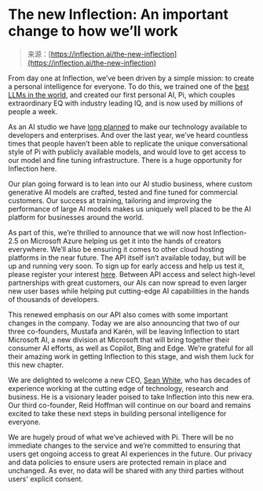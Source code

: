 <!--yml
category: 未分类
date: 2024-05-29 12:29:36
-->

# The new Inflection: An important change to how we’ll work

> 来源：[https://inflection.ai/the-new-inflection](https://inflection.ai/the-new-inflection)

From day one at Inflection, we’ve been driven by a simple mission: to create a personal intelligence for everyone. To do this, we trained one of the [best LLMs in the world](https://inflection.ai/inflection-2-5), and created our first personal AI, Pi, which couples extraordinary EQ with industry leading IQ, and is now used by millions of people a week.

As an AI studio we have [long planned](https://inflection.ai/company) to make our technology available to developers and enterprises. And over the last year, we’ve heard countless times that people haven’t been able to replicate the unique conversational style of Pi with publicly available models, and would love to get access to our model and fine tuning infrastructure. There is a huge opportunity for Inflection here.

Our plan going forward is to lean into our AI studio business, where custom generative AI models are crafted, tested and fine tuned for commercial customers. Our success at training, tailoring and improving the performance of large AI models makes us uniquely well placed to be the AI platform for businesses around the world.

As part of this, we’re thrilled to announce that we will now host Inflection-2.5 on Microsoft Azure helping us get it into the hands of creators everywhere. We’ll also be ensuring it comes to other cloud hosting platforms in the near future. The API itself isn’t available today, but will be up and running very soon. To sign up for early access and help us test it, please register your interest [here](https://docs.google.com/forms/d/e/1FAIpQLScM9Iz1KzaRlfgDrYrldoPDnXbhO5LW3-hqmQCd56YpheEN7g/viewform). Between API access and select high-level partnerships with great customers, our AIs can now spread to even larger new user bases while helping put cutting-edge AI capabilities in the hands of thousands of developers.

This renewed emphasis on our API also comes with some important changes in the company. Today we are also announcing that two of our three co-founders, Mustafa and Karén, will be leaving Inflection to start Microsoft AI, a new division at Microsoft that will bring together their consumer AI efforts, as well as Copilot, Bing and Edge. We’re grateful for all their amazing work in getting Inflection to this stage, and wish them luck for this new chapter.

We are delighted to welcome a new CEO, [Sean White](https://www.linkedin.com/in/seanwhite/), who has decades of experience working at the cutting edge of technology, research and business. He is a visionary leader poised to take Inflection into this new era. Our third co-founder, Reid Hoffman will continue on our board and remains excited to take these next steps in building personal intelligence for everyone.

We are hugely proud of what we’ve achieved with Pi. There will be no immediate changes to the service and we’re committed to ensuring that users get ongoing access to great AI experiences in the future. Our privacy and data policies to ensure users are protected remain in place and unchanged. As ever, no data will be shared with any third parties without users' explicit consent.